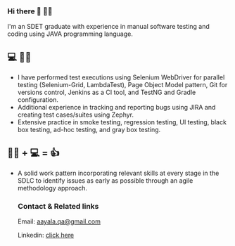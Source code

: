 ### Hi there 👋 👨‍🎓
I'm an SDET graduate with experience in manual software testing and coding using JAVA programming language. 
  ## 💻 👨‍💼
-  I have performed test executions using Selenium WebDriver for parallel testing (Selenium-Grid, LambdaTest), Page Object Model pattern, 
  Git for versions control, Jenkins as a CI tool, and TestNG and Gradle configuration. 
-  Additional experience in tracking and reporting bugs using JIRA and creating test cases/suites using Zephyr. 
-  Extensive practice in smoke testing, regression testing, UI testing, black box testing, ad-hoc testing, and gray box testing.
  ## 👨‍💼 + 💻 = 👍
- A solid work pattern incorporating relevant skills at every stage in the SDLC to identify issues as early as possible 
  through an agile methodology approach.

  ### **Contact** & **Related links**
  Email: aayala.qa@gmail.com
  
  Linkedin: [click here](https://www.linkedin.com/in/angel-ayala-844bb286/)



  
  

<!--
**Raptfuneral/Raptfuneral** is a ✨ _special_ ✨ repository because its `README.md` (this file) appears on your GitHub profile.
  
Here are some ideas to get you started:

- 🔭 I’m currently working on ...
- 🌱 I’m currently learning ...
- 👯 I’m looking to collaborate on ...
- 🤔 I’m looking for help with ...
- 💬 Ask me about ...
- 📫 How to reach me: ...
- 😄 Pronouns: ...
- ⚡ Fun fact: ... :
-->
